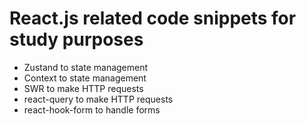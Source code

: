 # React.js related code snippets for study purposes

- Zustand to state management
- Context to state management
- SWR to make HTTP requests
- react-query to make HTTP requests
- react-hook-form to handle forms
